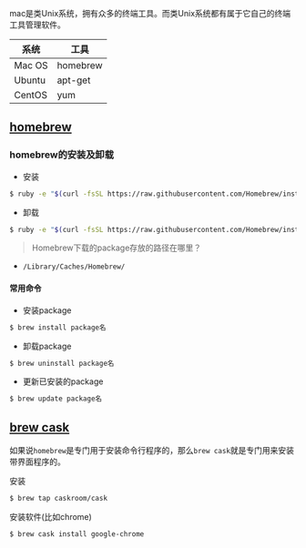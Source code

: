 mac是类Unix系统，拥有众多的终端工具。而类Unix系统都有属于它自己的终端工具管理软件。

系统 | 工具
----|----
Mac OS | homebrew
Ubuntu | apt-get
CentOS | yum

## [homebrew](http://brew.sh/index_zh-cn.html)
### homebrew的安装及卸载
- 安装
```bash
$ ruby -e "$(curl -fsSL https://raw.githubusercontent.com/Homebrew/install/master/install)"
```
- 卸载
```bash
$ ruby -e "$(curl -fsSL https://raw.githubusercontent.com/Homebrew/install/master/uninstall)"
```

> Homebrew下载的package存放的路径在哪里？
- `/Library/Caches/Homebrew/`

#### 常用命令
- 安装package
```bash
$ brew install package名
```

- 卸载package
```bash
$ brew uninstall package名
```

- 更新已安装的package
```bash
$ brew update package名
```

## [brew cask](https://caskroom.github.io)
如果说`homebrew`是专门用于安装命令行程序的，那么`brew cask`就是专门用来安装带界面程序的。

安装
```bash
$ brew tap caskroom/cask
```

安装软件(比如chrome)
```bash
$ brew cask install google-chrome
```